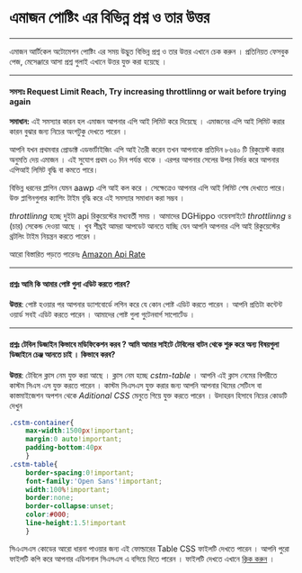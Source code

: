 # এমাজন পোষ্টিং এর বিভিন্ন প্রশ্ন ও তার উত্তর 
---

এমাজন আর্টিকেল অটোমেশন পোষ্টিং এর সময় উদ্ভুত বিভিন্ন প্রশ্ন ও তার উত্তর এখানে চেক করুন । প্রতিনিয়ত ফেসবুক পেজ, মেসেঞ্জারে আসা প্রশ্ন গুলাই এখানে উত্তর যুক্ত করা হয়েছে । 

---
#### সমস্যঃ Request Limit Reach, Try increasing throttlinng or wait before trying again

**সমাধান:** এই সমস্যার কারন হল এমাজন আপনার এপি আই লিমিট করে দিয়েছে । এমাজনের এপি আই লিমিট করার কারন বুঝার জন্য নিচের অংশটুকু দেখতে পারেন । 
   
আপনি যখন প্রথমবার প্রোডাক্ট এডভার্টাইজিং এপি আই তৈরী করেন তখন আপনাকে প্রতিদিন ৮৬৪০ টি রিকুয়েস্ট করার অনুমতি দেয় এমাজন । এই সুযোগ প্রথম ৩০ দিন পর্যন্ত থাকে । এরপর আপনার সেলের উপর নির্ভর করে আপনার এপিআই লিমিট বৃদ্ধি বা কমতে পারে। 
   
বিভিন্ন ধরনের প্লাগিন যেমন aawp এপি আই কল করে । সেক্ষেত্রেও আপনার এপি আই লিমিট শেষ দেখাতে পারে। উক্ত প্লাগিনগুলার ক্যাশিং টাইম বৃদ্ধি করে এই সমস্যার সমাধান করা সম্ভব ।
   
*throttlinng* হচ্ছে দুইটা api রিকুয়েস্টের মধ্যবর্তী সময় । আমাদের DGHippo ওয়েবসাইটে *throttlinng* ৪ (চার) সেকেন্ড দেওয়া আছে । খুব শীঘ্রই আমরা আপডেট আনতে যাচ্ছি যেন আপনি আপনার এপি আই রিকুয়েস্টের থ্রটলিং টাইম নিয়ন্ত্রন করতে পারেন । 

আরো বিস্তারিত পড়তে পারেনঃ [Amazon Api Rate](https://webservices.amazon.com/paapi5/documentation/troubleshooting/api-rates.html)

---

#### প্রশ্নঃ আমি কি আমার পোষ্ট গুলা এডিট করতে পারব? 
**উত্তর**: পোষ্ট হওয়ার পর আপনার ড্যাশবোর্ডে লগিন করে যে কোন পোষ্ট এডিট করতে পারেন । আপনি প্রতিটা কন্টেন্ট ওয়ার্ড সবই এডিট করতে পারেন । আমাদের পোষ্ট গুলা গুটেনবার্গ সাপোর্টেড । 

---
#### প্রশ্নঃ টেবিল ডিজাইন কিভাবে মডিফিকেশন করব ? আমি আমার সাইটে টেবিলের বাটন থেকে শুরু করে অন্য বিষয়গুলা ডিজাইনে চেঞ্জ আনতে চাই । কিভাবে করব? 

**উত্তর**: টেবিলে ক্লাস নেম যুক্ত করা আছে । ক্লাস নেম হচ্ছে *cstm-table* । আপনি এই ক্লাস নেমের বিপরীতে কাস্টম সিএস এস যুক্ত করতে পারেন । কাস্টম সিএসএস যুক্ত করার জন্য আপনি আপনার থিমের সেটিংস বা কাস্তমাইজেশন অপশন থেকে *Aditional CSS* মেনুতে গিয়ে যুক্ত করতে পারেন । উদাহরন হিসাবে নিচের কোডটি দেখুন 

```css
.cstm-container{
	max-width:1500px!important;
	margin:0 auto!important;
	padding-bottom:40px
	}
.cstm-table{
	border-spacing:0!important;
	font-family:'Open Sans'!important;
	width:100%!important;
	border:none;
	border-collapse:unset;
	color:#000;
	line-height:1.5!important
	}

```
সিএএসএস কোডের আরো ধারনা পাওয়ার জন্য এই ফোল্ডারের Table CSS ফাইলটি দেখতে পারেন । আপনি পুরো ফাইলটি কপি করে আপনার এডিশনাল সিএসএস এ বসিয়ে দিতে পারেন । ফাইলটি দেখতে এখানে [ক্লিক করুন](https://github.com/aouwalitshikkha/dghippo-kb-issues/blob/main/amazon-posting/table-css.css) । 